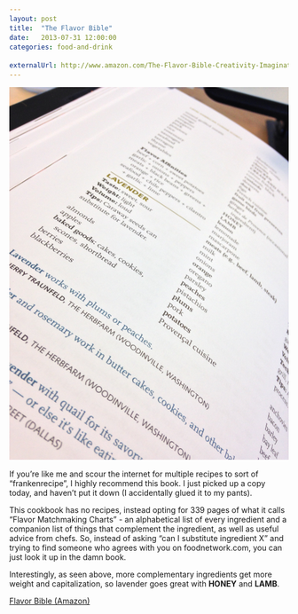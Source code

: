```yaml
---
layout: post
title:  "The Flavor Bible"
date:   2013-07-31 12:00:00
categories: food-and-drink

externalUrl: http://www.amazon.com/The-Flavor-Bible-Creativity-Imaginative/dp/0316118400
---
```


![Flavor Bible - Lavendar Page](/img/assets/flavor-bible.jpg)

If you’re like me and scour the internet for multiple recipes to sort of “frankenrecipe”, I highly recommend this book. I just picked up a copy today, and haven’t put it down (I accidentally glued it to my pants).

This cookbook has no recipes, instead opting for 339 pages of what it calls “Flavor Matchmaking Charts” - an alphabetical list of every ingredient and a companion list of things that complement the ingredient, as well as useful advice from chefs. So, instead of asking “can I substitute ingredient X” and trying to find someone who agrees with you on foodnetwork.com, you can just look it up in the damn book.

Interestingly, as seen above, more complementary ingredients get more weight and capitalization, so lavender goes great with **HONEY** and **LAMB**.

[Flavor Bible (Amazon)](http://www.amazon.com/The-Flavor-Bible-Creativity-Imaginative/dp/0316118400)